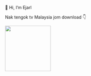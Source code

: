  👋 Hi, I’m Ejarl
 
Nak tengok tv Malaysia jom download 👇
<!DOCTYPE html>
<html>
<body>
   <p><a href="https://play.google.com/store/apps/details?id=pejal.radio"><img src="https://blogger.googleusercontent.com/img/b/R29vZ2xl/AVvXsEiiHDn8uu94975P33-T6ekYp8lPFK7upexqV6RyLX1EVKL3G6vsXHMSfB4u6rzjfYUbZ82AEhisD3kxVFAPYqSu3LPi_FQAa1FUGQRSGadL-u_ualYaNZjJ9GDglTQSaVEcBuz4CG5ExFySU1J9omcUyO55vo4p-y02C9vVn5HlC6MlgXQVO0p0D44SxQ/s1600/pejal%20radio.png" style="width:150px;height:150px;"></a></p>
</body>
</html>


